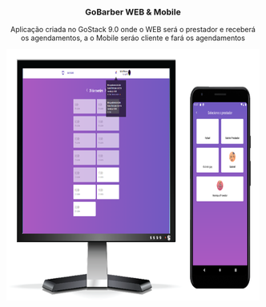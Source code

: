 <p align="center">
  <h3 align="center">GoBarber WEB & Mobile</h3>
  <p align="center">Aplicação criada no GoStack 9.0 onde o WEB será o prestador e receberá os agendamentos, a o Mobile seráo cliente e fará os agendamentos </p>
  <a href="https://github.com/gmass0n/nubank">
    <img src="./.github/image.png" alt="Main" height="500">
  </a>
</p>
